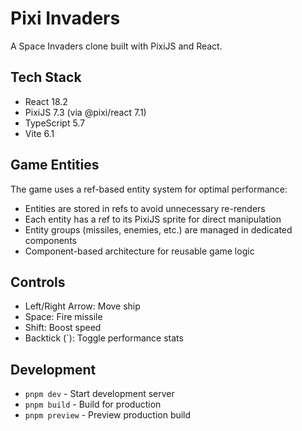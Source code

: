 # Pixi Invaders

A Space Invaders clone built with PixiJS and React.

## Tech Stack

- React 18.2
- PixiJS 7.3 (via @pixi/react 7.1)
- TypeScript 5.7
- Vite 6.1

## Game Entities

The game uses a ref-based entity system for optimal performance:
- Entities are stored in refs to avoid unnecessary re-renders
- Each entity has a ref to its PixiJS sprite for direct manipulation
- Entity groups (missiles, enemies, etc.) are managed in dedicated components
- Component-based architecture for reusable game logic

## Controls

- Left/Right Arrow: Move ship
- Space: Fire missile
- Shift: Boost speed
- Backtick (`): Toggle performance stats

## Development

- `pnpm dev` - Start development server
- `pnpm build` - Build for production
- `pnpm preview` - Preview production build